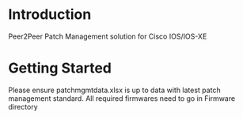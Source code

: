 # Introduction 
Peer2Peer Patch Management solution for Cisco IOS/IOS-XE
# Getting Started
Please ensure patchmgmtdata.xlsx is up to data with latest patch management standard.
All required firmwares need to go in Firmware directory

